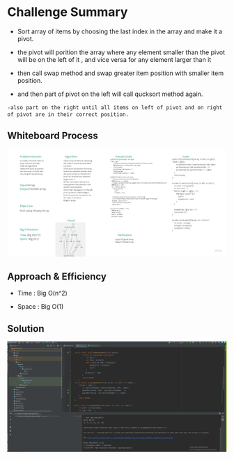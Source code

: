 # Challenge Summary
   - Sort array of items by choosing the last index in the array and make it a pivot.

   - the pivot will porition the array where any element smaller than the pivot will be on the left of it , and vice versa for any element larger than it

   - then call swap method and swap greater item position with smaller item position.

   - and then part of pivot on the left will call qucksort method again.

    -also part on the right until all items on left of pivot and on right of pivot are in their correct position.


## Whiteboard Process
![qiuckSort](challenge28.jpg)

## Approach & Efficiency

- Time : Big O(n^2)

- Space : Big O(1)
## Solution
![Image](resultt.png)